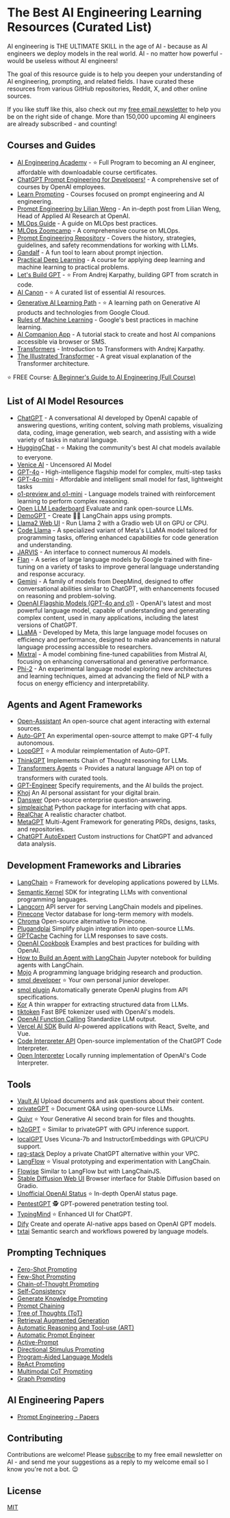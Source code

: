 # The Best AI Engineering Learning Resources (Curated List)

AI engineering is THE ULTIMATE SKILL in the age of AI - because as AI engineers we deploy models in the real world. AI - no matter how powerful - would be useless without AI engineers!

The goal of this resource guide is to help you deepen your understanding of AI engineering, prompting, and related fields. I have curated these resources from various GitHub repositories, Reddit, X, and other online sources. 

If you like stuff like this, also check out my [free email newsletter](https://blog.finxter.com/ai/) to help you be on the right side of change. More than 150,000 upcoming AI engineers are already subscribed - and counting!

## Courses and Guides
- [AI Engineering Academy](https://academy.finxter.com) - ⭐ Full Program to becoming an AI engineer, affordable with downloadable course certificates.
- [ChatGPT Prompt Engineering for Developers!](https://www.deeplearning.ai/courses/) - A comprehensive set of courses by OpenAI employees.
- [Learn Prompting](https://learnprompting.org/courses) - Courses focused on prompt engineering and AI engineering.
- [Prompt Engineering by Lilian Weng](https://lilianweng.github.io/posts/2023-03-15-prompt-engineering/) - An in-depth post from Lilian Weng, Head of Applied AI Research at OpenAI.
- [MLOps Guide](https://github.com/Nyandwi/machine_learning_complete/blob/main/010_mlops/1_mlops_guide.md) - A guide on MLOps best practices.
- [MLOps Zoomcamp](https://github.com/DataTalksClub/mlops-zoomcamp) - A comprehensive course on MLOps.
- [Prompt Engineering Repository](https://github.com/brexhq/prompt-engineering) - Covers the history, strategies, guidelines, and safety recommendations for working with LLMs.
- [Gandalf](https://gandalf.lakera.ai/) - A fun tool to learn about prompt injection.
- [Practical Deep Learning](https://course.fast.ai/) - A course for applying deep learning and machine learning to practical problems.
- [Let's Build GPT](https://www.youtube.com/watch?v=kCc8FmEb1nY) - ⭐ From Andrej Karpathy, building GPT from scratch in code.
- [AI Canon](https://a16z.com/2023/05/25/ai-canon/) - ⭐ A curated list of essential AI resources.
- [Generative AI Learning Path](https://www.cloudskillsboost.google/paths/118) - ⭐ A learning path on Generative AI products and technologies from Google Cloud.
- [Rules of Machine Learning](https://developers.google.com/machine-learning/guides/rules-of-ml) - Google's best practices in machine learning.
- [AI Companion App](https://github.com/a16z-infra/companion-app) - A tutorial stack to create and host AI companions accessible via browser or SMS.
- [Transformers](https://www.youtube.com/watch?v=XfpMkf4rD6E) - Introduction to Transformers with Andrej Karpathy.
- [The Illustrated Transformer](https://jalammar.github.io/illustrated-transformer/) - A great visual explanation of the Transformer architecture.

⭐ FREE Course: [A Beginner's Guide to AI Engineering (Full Course)](https://academy.finxter.com/course/full-course/)


## List of AI Model Resources
- [ChatGPT](https://openai.com/chatgpt) - A conversational AI developed by OpenAI capable of answering questions, writing content, solving math problems, visualizing data, coding, image generation, web search, and assisting with a wide variety of tasks in natural language.
- [HuggingChat](https://huggingface.co/chat/) - ⭐ Making the community's best AI chat models available to everyone.
- [Venice AI](https://venice.ai/chat) - Uncensored AI Model
- [GPT-4o](https://platform.openai.com/docs/models/gpt-4o) - High-intelligence flagship model for complex, multi-step tasks
- [GPT-4o-mini](https://platform.openai.com/docs/models/gpt-4o-mini) - Affordable and intelligent small model for fast, lightweight tasks
- [o1-preview and o1-mini](https://platform.openai.com/docs/models/o1) - Language models trained with reinforcement learning to perform complex reasoning.
- [Open LLM Leaderboard](https://huggingface.co/spaces/HuggingFaceH4/open_llm_leaderboard) Evaluate and rank open-source LLMs.
- [DemoGPT](https://github.com/melih-unsal/DemoGPT) - Create 🦜️🔗 LangChain apps using prompts.
- [Llama2 Web UI](https://github.com/liltom-eth/llama2-webui) - Run Llama 2 with a Gradio web UI on GPU or CPU.
- [Code Llama](https://ai.meta.com/llama/) - A specialized variant of Meta's LLaMA model tailored for programming tasks, offering enhanced capabilities for code generation and understanding.
- [JARVIS](https://github.com/microsoft/JARVIS) - An interface to connect numerous AI models.
- [Flan](https://github.com/google-research/t5x) - A series of large language models by Google trained with fine-tuning on a variety of tasks to improve general language understanding and response accuracy.
- [Gemini](https://www.deepmind.com/research/case-studies/gemini) - A family of models from DeepMind, designed to offer conversational abilities similar to ChatGPT, with enhancements focused on reasoning and problem-solving.
- [OpenAI Flagship Models (GPT-4o and o1)]([https://platform.openai.com/docs/models/gpt-4](https://platform.openai.com/docs/models/overview)) - OpenAI's latest and most powerful language model, capable of understanding and generating complex content, used in many applications, including the latest versions of ChatGPT.
- [LLaMA](https://www.llama.com/) - Developed by Meta, this large language model focuses on efficiency and performance, designed to make advancements in natural language processing accessible to researchers.
- [Mixtral](https://mistral.ai/technology/#models) - A model combining fine-tuned capabilities from Mistral AI, focusing on enhancing conversational and generative performance.
- [Phi-2]([https://phi-models.org/](https://huggingface.co/microsoft/phi-2)) - An experimental language model exploring new architectures and learning techniques, aimed at advancing the field of NLP with a focus on energy efficiency and interpretability.


## Agents and Agent Frameworks
- [Open-Assistant](https://github.com/LAION-AI/Open-Assistant) An open-source chat agent interacting with external sources.
- [Auto-GPT](https://github.com/Significant-Gravitas/Auto-GPT) An experimental open-source attempt to make GPT-4 fully autonomous.
- [LoopGPT](https://github.com/farizrahman4u/loopgpt) ⭐ A modular reimplementation of Auto-GPT.
- [ThinkGPT](https://github.com/jina-ai/thinkgpt) Implements Chain of Thought reasoning for LLMs.
- [Transformers Agents](https://huggingface.co/docs/transformers/transformers_agents) ⭐ Provides a natural language API on top of transformers with curated tools.
- [GPT-Engineer](https://github.com/AntonOsika/gpt-engineer) Specify requirements, and the AI builds the project.
- [Khoj](https://github.com/khoj-ai/khoj) An AI personal assistant for your digital brain.
- [Danswer](https://github.com/danswer-ai/danswer) Open-source enterprise question-answering.
- [simpleaichat](https://github.com/minimaxir/simpleaichat) Python package for interfacing with chat apps.
- [RealChar](https://github.com/Shaunwei/RealChar) A realistic character chatbot.
- [MetaGPT](https://github.com/geekan/MetaGPT) Multi-Agent Framework for generating PRDs, designs, tasks, and repositories.
- [ChatGPT AutoExpert](https://github.com/spdustin/ChatGPT-AutoExpert) Custom instructions for ChatGPT and advanced data analysis.

## Development Frameworks and Libraries
- [LangChain](https://github.com/hwchase17/langchain) ⭐ Framework for developing applications powered by LLMs.
- [Semantic Kernel](https://github.com/microsoft/semantic-kernel) SDK for integrating LLMs with conventional programming languages.
- [Langcorn](https://github.com/msoedov/langcorn) API server for serving LangChain models and pipelines.
- [Pinecone](https://www.pinecone.io/) Vector database for long-term memory with models.
- [Chroma](https://www.trychroma.com/) Open-source alternative to Pinecone.
- [Plugandplai](https://github.com/edreisMD/plugnplai) Simplify plugin integration into open-source LLMs.
- [GPTCache](https://github.com/zilliztech/GPTCache) Caching for LLM responses to save costs.
- [OpenAI Cookbook](https://github.com/openai/openai-cookbook) Examples and best practices for building with OpenAI.
- [How to Build an Agent with LangChain](https://github.com/openai/openai-cookbook/blob/main/examples/How_to_build_a_tool-using_agent_with_Langchain.ipynb) Jupyter notebook for building agents with LangChain.
- [Mojo](https://docs.modular.com/mojo/) A programming language bridging research and production.
- [smol developer](https://github.com/smol-ai/developer) ⭐ Your own personal junior developer.
- [smol plugin](https://github.com/gmchad/smol-plugin) Automatically generate OpenAI plugins from API specifications.
- [Kor](https://eyurtsev.github.io/kor/tutorial.html) A thin wrapper for extracting structured data from LLMs.
- [tiktoken](https://github.com/openai/tiktoken) Fast BPE tokenizer used with OpenAI's models.
- [OpenAI Function Calling](https://platform.openai.com/docs/guides/gpt/function-calling) Standardize LLM output.
- [Vercel AI SDK](https://github.com/vercel-labs/ai) Build AI-powered applications with React, Svelte, and Vue.
- [Code Interpreter API](https://github.com/shroominic/codeinterpreter-api) Open-source implementation of the ChatGPT Code Interpreter.
- [Open Interpreter](https://github.com/KillianLucas/open-interpreter/) Locally running implementation of OpenAI's Code Interpreter.

## Tools
- [Vault AI](https://github.com/pashpashpash/vault-ai) Upload documents and ask questions about their content.
- [privateGPT](https://github.com/imartinez/privateGPT) ⭐ Document Q&A using open-source LLMs.
- [Quivr](https://github.com/StanGirard/quivr) ⭐ Your Generative AI second brain for files and thoughts.
- [h2oGPT](https://github.com/h2oai/h2ogpt) ⭐ Similar to privateGPT with GPU inference support.
- [localGPT](https://github.com/PromtEngineer/localGPT) Uses Vicuna-7b and InstructorEmbeddings with GPU/CPU support.
- [rag-stack](https://github.com/psychic-api/rag-stack) Deploy a private ChatGPT alternative within your VPC.
- [LangFlow](https://github.com/logspace-ai/langflow) ⭐ Visual prototyping and experimentation with LangChain.
- [Flowise](https://github.com/FlowiseAI/Flowise) Similar to LangFlow but with LangChainJS.
- [Stable Diffusion Web UI](https://github.com/AUTOMATIC1111/stable-diffusion-webui) Browser interface for Stable Diffusion based on Gradio.
- [Unofficial OpenAI Status](https://openai-status.llm-utils.org/) ⭐ In-depth OpenAI status page.
- [PentestGPT](https://github.com/GreyDGL/PentestGPT) 🕵️ GPT-powered penetration testing tool.
- [TypingMind](https://www.typingmind.com/) ⭐ Enhanced UI for ChatGPT.
- [Dify](https://github.com/langgenius/dify) Create and operate AI-native apps based on OpenAI GPT models.
- [txtai](https://github.com/neuml/txtai) Semantic search and workflows powered by language models.

## Prompting Techniques
- [Zero-Shot Prompting](https://www.promptingguide.ai/techniques/zeroshot)
- [Few-Shot Prompting](https://www.promptingguide.ai/techniques/fewshot)
- [Chain-of-Thought Prompting](https://www.promptingguide.ai/techniques/cot)
- [Self-Consistency](https://www.promptingguide.ai/techniques/consistency)
- [Generate Knowledge Prompting](https://www.promptingguide.ai/techniques/knowledge)
- [Prompt Chaining](https://www.promptingguide.ai/techniques/prompt_chaining)
- [Tree of Thoughts (ToT)](https://www.promptingguide.ai/techniques/tot)
- [Retrieval Augmented Generation](https://www.promptingguide.ai/techniques/rag)
- [Automatic Reasoning and Tool-use (ART)](https://www.promptingguide.ai/techniques/art)
- [Automatic Prompt Engineer](https://www.promptingguide.ai/techniques/ape)
- [Active-Prompt](https://www.promptingguide.ai/techniques/activeprompt)
- [Directional Stimulus Prompting](https://www.promptingguide.ai/techniques/dsp)
- [Program-Aided Language Models](https://www.promptingguide.ai/techniques/pal)
- [ReAct Prompting](https://www.promptingguide.ai/techniques/react)
- [Multimodal CoT Prompting](https://www.promptingguide.ai/techniques/multimodalcot)
- [Graph Prompting](https://www.promptingguide.ai/techniques/graph)

## AI Engineering Papers
- [Prompt Engineering - Papers](https://www.promptingguide.ai/papers)

## Contributing

Contributions are welcome! Please [subscribe](https://blog.finxter.com/subscribe/) to my free email newsletter on AI - and send me your suggestions as a reply to my welcome email so I know you're not a bot. 😉 

## License

[MIT](LICENSE)
